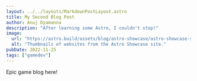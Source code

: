 ```yaml
---
layout: ../../layouts/MarkdownPostLayout.astro
title: My Second Blog Post
author: Anuj Dyamanna
description: "After learning some Astro, I couldn't stop!"
image:
  url: "https://astro.build/assets/blog/astro-showcase/astro-showcase-screenshot.jpg"
  alt: "Thumbnails of websites from the Astro Showcase site."
pubDate: 2022-11-25
tags: ["gamedev"]
---
```


Epic game blog here!
